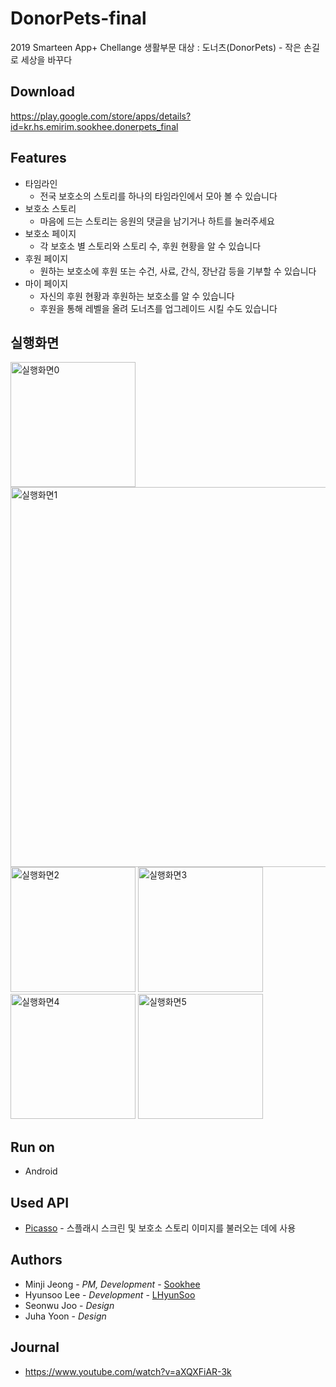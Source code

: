 # DonorPets-final
2019 Smarteen App+ Chellange 생활부문 대상 : 도너츠(DonorPets) - 작은 손길로 세상을 바꾸다

## Download
https://play.google.com/store/apps/details?id=kr.hs.emirim.sookhee.donerpets_final

## Features
* 타임라인
  * 전국 보호소의 스토리를 하나의 타임라인에서 모아 볼 수 있습니다
* 보호소 스토리
  * 마음에 드는 스토리는 응원의 댓글을 남기거나 하트를 눌러주세요
* 보호소 페이지
  * 각 보호소 별 스토리와 스토리 수, 후원 현황을 알 수 있습니다
* 후원 페이지
  * 원하는 보호소에 후원 또는 수건, 사료, 간식, 장난감 등을 기부할 수 있습니다
* 마이 페이지
  * 자신의 후원 현황과 후원하는 보호소를 알 수 있습니다
  * 후원을 통해 레벨을 올려 도너츠를 업그레이드 시킬 수도 있습니다

## 실행화면
<img src="https://lh3.googleusercontent.com/sG3HP7PE4-eovjFEh12ed-OFA0fujGdIH-5voWZUda9wKqxAFjVfKutPa4soaFMqaeM=w1536-h706-rw" width="200px" title="실행화면 p0" alt="실행화면0"></img>
<img src="https://postfiles.pstatic.net/MjAxOTExMThfNjUg/MDAxNTc0MDAyODkxMTEx.WuYqusnCwp27HKdHsdMBgMEy_h6bD_GO2_dVcmIyjxUg.svzdc0SE9kLdMAgamiHD9Clm80lMDX-o9ort8vlJLzgg.PNG.gkh10004/%EB%8F%84%EB%84%88%EC%B8%A0(DonorPets_%EB%B0%9C%ED%91%9C).png?type=w773" width="608px" title="실행화면 p1" alt="실행화면1"></img><br/>
<img src="https://lh3.googleusercontent.com/VWc4NwJIw8INcQuGiZqPPzOBhVbQT39S9eVEVtDSz867Z8_FJMYose6yaMavZmfGwts=w1536-h706-rw" width="200px" title="실행화면 p2" alt="실행화면2"></img>
<img src="https://lh3.googleusercontent.com/62s13SXjJ748jyuGsz1nx1O3rLxoAJliUocToEkxNksksPUxvzsHMOVo6K8oiafxmck=w1536-h706-rw" width="200px" title="실행화면 p3" alt="실행화면3"></img>
<img src="https://lh3.googleusercontent.com/rjcF_Ug_j4ldlAoYykJ6-2VS4JN_Q49Pc4W_UPlbj50UU7dl2V-FEQmDwtTFAhwtyys=w1536-h706-rw" width="200px" title="실행화면 p4" alt="실행화면4"></img>
<img src="https://lh3.googleusercontent.com/S-9n1WO4SAW_piIPFSs_kqubb2Z1Ukih1VAGJEBQEOEPuIT3eiXT9FkTMD_alTMKRhvO=w1536-h706-rw" width="200px" title="실행화면 p5" alt="실행화면5"></img>

## Run on
* Android

## Used API
* [Picasso](https://square.github.io/picasso/) - 스플래시 스크린 및 보호소 스토리 이미지를 불러오는 데에 사용

## Authors
* Minji Jeong - *PM, Development* - [Sookhee](https://github.com/Sookhee)
* Hyunsoo Lee - *Development* - [LHyunSoo](https://github.com/LHyunSoo)
* Seonwu Joo - *Design*
* Juha Yoon - *Design*


## Journal
* https://www.youtube.com/watch?v=aXQXFiAR-3k
